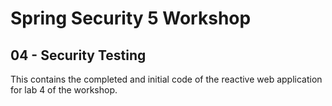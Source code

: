 # Spring Security 5 Workshop

## 04 - Security Testing

This contains the completed and initial code of the reactive web application for lab 4 of the workshop.
